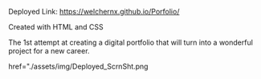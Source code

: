 Deployed Link: https://welchernx.github.io/Porfolio/

Created with HTML and CSS

The 1st attempt at creating a digital portfolio that will turn into a wonderful project for a new career.

href="./assets/img/Deployed_ScrnSht.png